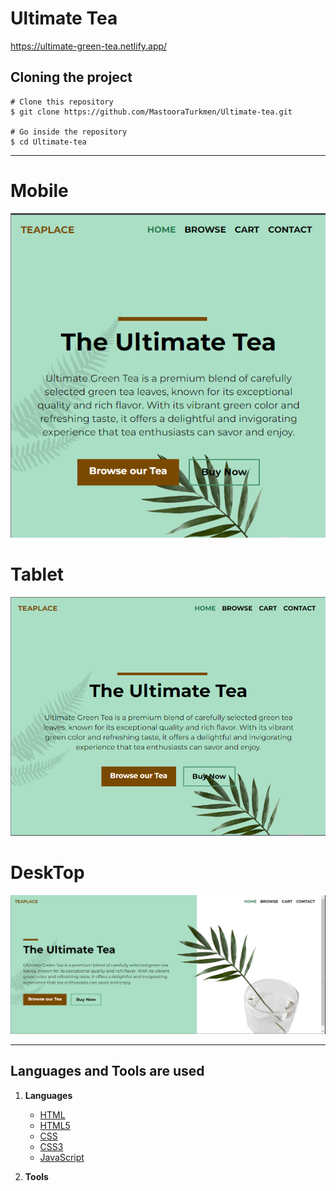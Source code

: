 # Ultimate Tea

https://ultimate-green-tea.netlify.app/

## Cloning the project

```
# Clone this repository
$ git clone https://github.com/MastooraTurkmen/Ultimate-tea.git

# Go inside the repository
$ cd Ultimate-tea
```


------

# Mobile

![Alt text](./images/Mobile-Versain.png)

# Tablet

![Alt text](./images/Tablet-Versain.png)

# DeskTop

![Alt text](./images/DeskTop-Versain.png)


------


## Languages and Tools are used 

1. **Languages**
    + [HTML](https://github.com/topics/html)
    + [HTML5](https://github.com/topics/html5)
    + [CSS](https://github.com/topics/css)
    + [CSS3](https://github.com/topics/css3)
    + [JavaScript](https://github.com/topics/javascript)

2. **Tools**